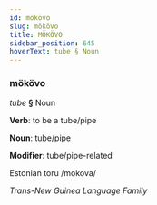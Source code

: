 ```yaml
---
id: mökövo
slug: mökövo
title: MÖKÖVO
sidebar_position: 645
hoverText: tube § Noun
---
```


### mökövo

*tube* **§** Noun

**Verb**: to be a tube/pipe

**Noun**: tube/pipe

**Modifier**: tube/pipe-related

Estonian toru /mokova/

*Trans-New Guinea Language Family*